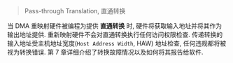 
> Pass-through Translation, 直通转换

当 DMA 重映射硬件被编程为提供 **直通转换** 时, 硬件将获取输入地址并将其作为输出地址提供. 重新映射硬件不会对直通转换执行任何访问权限检查. 传递转换的输入地址受主机地址宽度(`Host Address Width`, HAW) 地址检查, 任何违规都将被视为转换错误. 第 7 章详细介绍了转换故障情况以及如何将其报告给软件. 